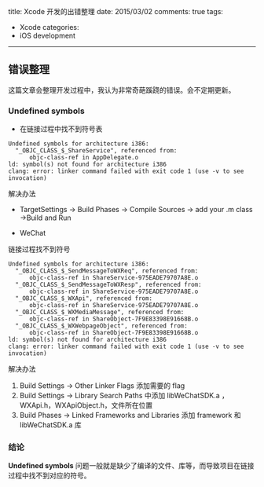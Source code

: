 title: Xcode 开发的出错整理
date: 2015/03/02
comments: true
tags: 
- Xcode
categories: 
- iOS development
---

## 错误整理

这篇文章会整理开发过程中，我认为非常奇葩蹊跷的错误。会不定期更新。

### Undefined symbols

- 在链接过程中找不到符号表

```
Undefined symbols for architecture i386:
  "_OBJC_CLASS_$_ShareService", referenced from:
      objc-class-ref in AppDelegate.o
ld: symbol(s) not found for architecture i386
clang: error: linker command failed with exit code 1 (use -v to see invocation)
```
解决办法 
- TargetSettings -> Build Phases -> Compile Sources -> add your .m class ->Build and Run

- WeChat

链接过程找不到符号

```
Undefined symbols for architecture i386:
  "_OBJC_CLASS_$_SendMessageToWXReq", referenced from:
      objc-class-ref in ShareService-975EADE79707A8E.o
  "_OBJC_CLASS_$_SendMessageToWXResp", referenced from:
      objc-class-ref in ShareService-975EADE79707A8E.o
  "_OBJC_CLASS_$_WXApi", referenced from:
      objc-class-ref in ShareService-975EADE79707A8E.o
  "_OBJC_CLASS_$_WXMediaMessage", referenced from:
      objc-class-ref in ShareObject-7F9E83398E91668B.o
  "_OBJC_CLASS_$_WXWebpageObject", referenced from:
      objc-class-ref in ShareObject-7F9E83398E91668B.o
ld: symbol(s) not found for architecture i386
clang: error: linker command failed with exit code 1 (use -v to see invocation)
```
解决办法
1. Build Settings -> Other Linker Flags 添加需要的 flag
2. Build Settings -> Library Search Paths 中添加 libWeChatSDK.a ，WXApi.h，WXApiObject.h，文件所在位置
3. Build Phases -> Linked Frameworks and Libraries 添加 framework 和 libWeChatSDK.a 库

### 结论
**Undefined symbols** 问题一般就是缺少了编译的文件、库等，而导致项目在链接过程中找不到对应的符号。
